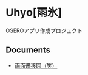 # Uhyo[雨氷]

OSEROアプリ作成プロジェクト

## Documents
- [画面遷移図（笑）](https://www.draw.io/#G1ZiUxkcBDYZQC1W3ht2IL4nseHbiE2x66)
